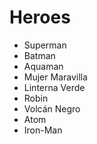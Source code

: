 # Heroes

* Superman
* Batman
* Aquaman
* Mujer Maravilla
* Linterna Verde
* Robin
* Volcán Negro
* Atom
* Iron-Man
